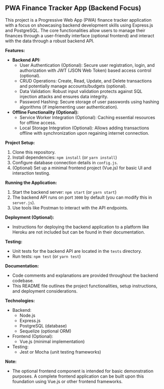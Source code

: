 ## PWA Finance Tracker App (Backend Focus)

This project is a Progressive Web App (PWA) finance tracker application with a focus on showcasing backend development skills using Express.js and PostgreSQL. The core functionalities allow users to manage their finances through a user-friendly interface (optional frontend) and interact with the data through a robust backend API.

**Features:**

- **Backend API:**
  - User Authentication (Optional): Secure user registration, login, and authorization with JWT (JSON Web Token) based access control (optional).
  - CRUD Operations: Create, Read, Update, and Delete transactions and potentially manage accounts/budgets (optional).
  - Data Validation: Robust input validation protects against SQL injection attacks and ensures data integrity.
  - Password Hashing: Secure storage of user passwords using hashing algorithms (if implementing user authentication).
- **Offline Functionality (Optional):**
  - Service Worker Integration (Optional): Caching essential resources for offline access.
  - Local Storage Integration (Optional): Allows adding transactions offline with synchronization upon regaining internet connection.

**Project Setup:**

1. Clone this repository.
2. Install dependencies: `npm install` (or `yarn install`)
3. Configure database connection details in `config.js`.
4. (Optional) Set up a minimal frontend project (Vue.js) for basic UI and interaction testing.

**Running the Application:**

1. Start the backend server: `npm start` (or `yarn start`)
2. The backend API runs on port `3000` by default (you can modify this in `server.js`).
3. Use tools like Postman to interact with the API endpoints.

**Deployment (Optional):**

- Instructions for deploying the backend application to a platform like Heroku are not included but can be found in their documentation.

**Testing:**

- Unit tests for the backend API are located in the `tests` directory.
- Run tests: `npm test` (or `yarn test`)

**Documentation:**

- Code comments and explanations are provided throughout the backend codebase.
- This README file outlines the project functionalities, setup instructions, and deployment considerations.

**Technologies:**

- Backend:
  - Node.js
  - Express.js
  - PostgreSQL (database)
  - Sequelize (optional ORM)
- Frontend (Optional):
  - Vue.js (minimal implementation)
- Testing:
  - Jest or Mocha (unit testing frameworks)

**Note:**

- The optional frontend component is intended for basic demonstration purposes. A complete frontend application can be built upon this foundation using Vue.js or other frontend frameworks.
